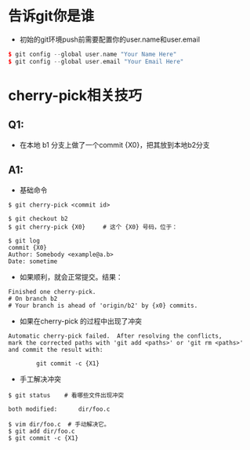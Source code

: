 告诉git你是谁
===========

* 初始的git环境push前需要配置你的user.name和user.email

```c++
$ git config --global user.name "Your Name Here"
$ git config --global user.email "Your Email Here"
```


cherry-pick相关技巧
==================

Q1:
--- 

* 在本地 b1 分支上做了一个commit {X0}，把其放到本地b2分支

A1:
---

* 基础命令

```shell
$ git cherry-pick <commit id>
```

```shell
$ git checkout b2
$ git cherry-pick {X0}     # 这个 {X0} 号码，位于：

$ git log 
commit {X0}
Author: Somebody <example@a.b>
Date: sometime
```

* 如果顺利，就会正常提交。结果：

```shell
Finished one cherry-pick.
# On branch b2
# Your branch is ahead of 'origin/b2' by {x0} commits.
```

* 如果在cherry-pick 的过程中出现了冲突

```shell
Automatic cherry-pick failed.  After resolving the conflicts,
mark the corrected paths with 'git add <paths>' or 'git rm <paths>'
and commit the result with: 

        git commit -c {X1}
```

* 手工解决冲突

```shell
$ git status    # 看哪些文件出现冲突

both modified:      dir/foo.c 

$ vim dir/foo.c  # 手动解决它。 
$ git add dir/foo.c
$ git commit -c {X1}
```